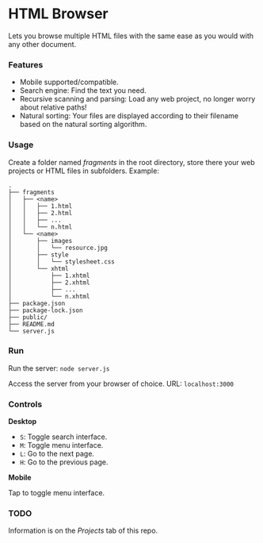 # HTML Browser

Lets you browse multiple HTML files with the same ease as you would with any other document.

### Features

* Mobile supported/compatible.
* Search engine: Find the text you need.
* Recursive scanning and parsing: Load any web project, no longer worry about relative paths!
* Natural sorting: Your files are displayed according to their filename based on the natural sorting algorithm.

### Usage

Create a folder named *fragments* in the root directory, store there your web projects or HTML files in subfolders. Example:

```
.
├── fragments
│   ├── <name>
│   │   ├── 1.html
│   │   ├── 2.html
│   │   ├── ...
│   │   └── n.html
│   └── <name>
│       ├── images
│       │   └── resource.jpg
│       ├── style
│       │   └── stylesheet.css
│       └── xhtml
│           ├── 1.xhtml
│           ├── 2.xhtml
│           ├── ...
│           └── n.xhtml
├── package.json
├── package-lock.json
├── public/
├── README.md
└── server.js
```

### Run

Run the server: `node server.js`

Access the server from your browser of choice. URL: `localhost:3000`

### Controls

**Desktop**

* `S`: Toggle search interface.
* `M`: Toggle menu interface.
* `L`: Go to the next page.
* `H`: Go to the previous page.

**Mobile**

Tap to toggle menu interface.

### TODO

Information is on the *Projects* tab of this repo.
